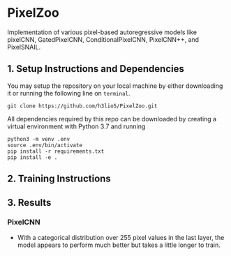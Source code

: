 # PixelZoo
Implementation of various pixel-based autoregressive models like pixelCNN, GatedPixelCNN, ConditionalPixelCNN, PixelCNN++, and PixelSNAIL.

## 1. Setup Instructions and Dependencies
You may setup the repository on your local machine by either downloading it or running the following line on `terminal`.
``` Batchfile
git clone https://github.com/h3lio5/PixelZoo.git
```
All dependencies required by this repo can be downloaded by creating a virtual environment with Python 3.7 and running

``` Batchfile
python3 -m venv .env
source .env/bin/activate
pip install -r requirements.txt
pip install -e .
```
## 2. Training Instructions



## 3. Results
### PixelCNN 
 * With a categorical distribution over 255 pixel values in the last layer, the model appears to perform much better but takes a little longer to train.
 
